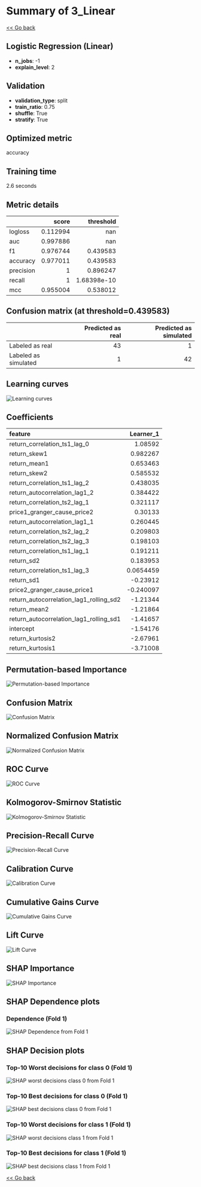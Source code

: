 # Summary of 3_Linear

[<< Go back](../README.md)


## Logistic Regression (Linear)
- **n_jobs**: -1
- **explain_level**: 2

## Validation
 - **validation_type**: split
 - **train_ratio**: 0.75
 - **shuffle**: True
 - **stratify**: True

## Optimized metric
accuracy

## Training time

2.6 seconds

## Metric details
|           |    score |     threshold |
|:----------|---------:|--------------:|
| logloss   | 0.112994 | nan           |
| auc       | 0.997886 | nan           |
| f1        | 0.976744 |   0.439583    |
| accuracy  | 0.977011 |   0.439583    |
| precision | 1        |   0.896247    |
| recall    | 1        |   1.68398e-10 |
| mcc       | 0.955004 |   0.538012    |


## Confusion matrix (at threshold=0.439583)
|                      |   Predicted as real |   Predicted as simulated |
|:---------------------|--------------------:|-------------------------:|
| Labeled as real      |                  43 |                        1 |
| Labeled as simulated |                   1 |                       42 |

## Learning curves
![Learning curves](learning_curves.png)

## Coefficients
| feature                                 |   Learner_1 |
|:----------------------------------------|------------:|
| return_correlation_ts1_lag_0            |   1.08592   |
| return_skew1                            |   0.982267  |
| return_mean1                            |   0.653463  |
| return_skew2                            |   0.585532  |
| return_correlation_ts1_lag_2            |   0.438035  |
| return_autocorrelation_lag1_2           |   0.384422  |
| return_correlation_ts2_lag_1            |   0.321117  |
| price1_granger_cause_price2             |   0.30133   |
| return_autocorrelation_lag1_1           |   0.260445  |
| return_correlation_ts2_lag_2            |   0.209803  |
| return_correlation_ts2_lag_3            |   0.198103  |
| return_correlation_ts1_lag_1            |   0.191211  |
| return_sd2                              |   0.183953  |
| return_correlation_ts1_lag_3            |   0.0654459 |
| return_sd1                              |  -0.23912   |
| price2_granger_cause_price1             |  -0.240097  |
| return_autocorrelation_lag1_rolling_sd2 |  -1.21344   |
| return_mean2                            |  -1.21864   |
| return_autocorrelation_lag1_rolling_sd1 |  -1.41657   |
| intercept                               |  -1.54176   |
| return_kurtosis2                        |  -2.67961   |
| return_kurtosis1                        |  -3.71008   |


## Permutation-based Importance
![Permutation-based Importance](permutation_importance.png)
## Confusion Matrix

![Confusion Matrix](confusion_matrix.png)


## Normalized Confusion Matrix

![Normalized Confusion Matrix](confusion_matrix_normalized.png)


## ROC Curve

![ROC Curve](roc_curve.png)


## Kolmogorov-Smirnov Statistic

![Kolmogorov-Smirnov Statistic](ks_statistic.png)


## Precision-Recall Curve

![Precision-Recall Curve](precision_recall_curve.png)


## Calibration Curve

![Calibration Curve](calibration_curve_curve.png)


## Cumulative Gains Curve

![Cumulative Gains Curve](cumulative_gains_curve.png)


## Lift Curve

![Lift Curve](lift_curve.png)



## SHAP Importance
![SHAP Importance](shap_importance.png)

## SHAP Dependence plots

### Dependence (Fold 1)
![SHAP Dependence from Fold 1](learner_fold_0_shap_dependence.png)

## SHAP Decision plots

### Top-10 Worst decisions for class 0 (Fold 1)
![SHAP worst decisions class 0 from Fold 1](learner_fold_0_shap_class_0_worst_decisions.png)
### Top-10 Best decisions for class 0 (Fold 1)
![SHAP best decisions class 0 from Fold 1](learner_fold_0_shap_class_0_best_decisions.png)
### Top-10 Worst decisions for class 1 (Fold 1)
![SHAP worst decisions class 1 from Fold 1](learner_fold_0_shap_class_1_worst_decisions.png)
### Top-10 Best decisions for class 1 (Fold 1)
![SHAP best decisions class 1 from Fold 1](learner_fold_0_shap_class_1_best_decisions.png)

[<< Go back](../README.md)
